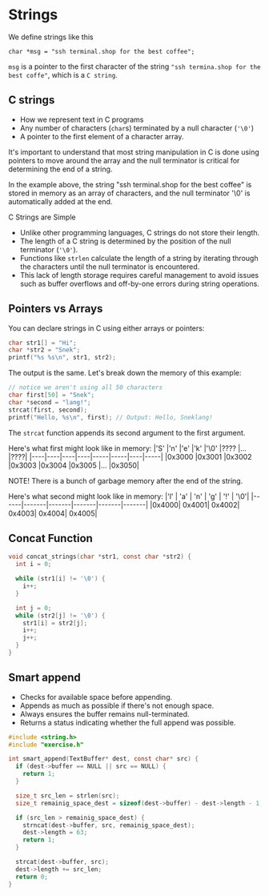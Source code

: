 # Strings

We define strings like this

`char *msg = "ssh terminal.shop for the best coffee";`

`msg` is a pointer to the first character of the string `"ssh termina.shop for the best coffe"`, which is a `C string`.

## C strings

- How we represent text in C programs
- Any number of characters (`char`s) terminated by a null character (`'\0'`)
- A pointer to the first element of a character array.

It's important to understand that most string manipulation in C is done using pointers to move around the array and the null terminator is critical for determining the end of a string.

In the example above, the string "ssh terminal.shop for the best coffee" is stored in memory as an array of characters, and the null terminator '\0' is automatically added at the end.

C Strings are Simple

- Unlike other programming languages, C strings do not store their length.
- The length of a C string is determined by the position of the null terminator (`'\0'`).
- Functions like `strlen` calculate the length of a string by iterating through the characters until the null terminator is encountered.
- This lack of length storage requires careful management to avoid issues such as buffer overflows and off-by-one errors during string operations.

## Pointers vs Arrays

You can declare strings in C using either arrays or pointers:

```c
char str1[] = "Hi";
char *str2 = "Snek";
printf("%s %s\n", str1, str2);
```

The output is the same. Let's break down the memory of this example:

```c
// notice we aren't using all 50 characters
char first[50] = "Snek";
char *second = "lang!";
strcat(first, second);
printf("Hello, %s\n", first); // Output: Hello, Sneklang!
```

The `strcat` function appends its second argument to the first argument.

Here's what first might look like in memory:
|'S' |'n' |'e' |'k' |'\0' |???? |... |????|
|----|----|----|----|-----|-----|----|-----|
|0x3000 |0x3001 |0x3002 |0x3003 |0x3004 |0x3005 |... |0x3050|

NOTE! There is a bunch of garbage memory after the end of the string.

Here's what second might look like in memory:
|'l' | 'a' | 'n' | 'g' | '!' | '\0'|
|------|-------|-------|-------|-------|-------|
|0x4000| 0x4001| 0x4002| 0x4003| 0x4004| 0x4005|

## Concat Function

```c
void concat_strings(char *str1, const char *str2) {
  int i = 0;

  while (str1[i] != '\0') {
    i++;
  }

  int j = 0;
  while (str2[j] != '\0') {
    str1[i] = str2[j];
    i++;
    j++;
  }
}
```

## Smart append

- Checks for available space before appending.
- Appends as much as possible if there's not enough space.
- Always ensures the buffer remains null-terminated.
- Returns a status indicating whether the full append was possible.

```c
#include <string.h>
#include "exercise.h"

int smart_append(TextBuffer* dest, const char* src) {
  if (dest->buffer == NULL || src == NULL) {
    return 1;
  }

  size_t src_len = strlen(src);
  size_t remainig_space_dest = sizeof(dest->buffer) - dest->length - 1;

  if (src_len > remainig_space_dest) {
    strncat(dest->buffer, src, remainig_space_dest);
    dest->length = 63;
    return 1;
  }

  strcat(dest->buffer, src);
  dest->length += src_len;
  return 0;
}
```
